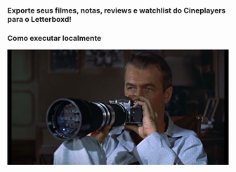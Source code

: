 ### Exporte seus filmes, notas, reviews e watchlist do Cineplayers para o Letterboxd!

### Como executar localmente



![Janela Indiscreta (Alfred Hitchcock, 1954](readme.jpg)

